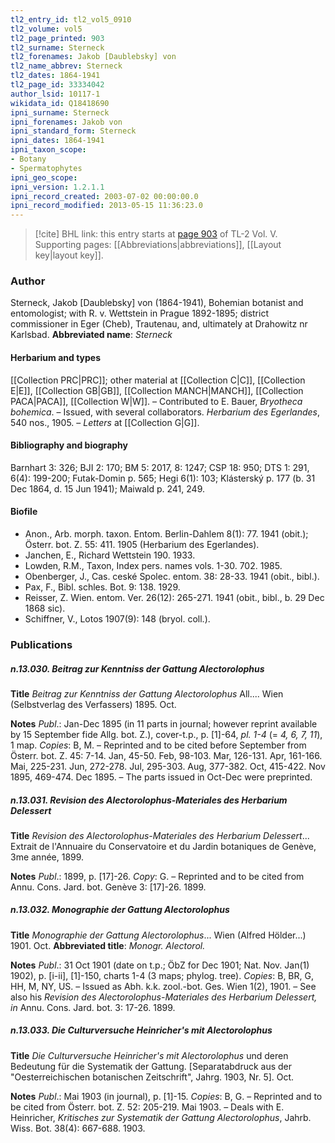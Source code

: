 ```yaml
---
tl2_entry_id: tl2_vol5_0910
tl2_volume: vol5
tl2_page_printed: 903
tl2_surname: Sterneck
tl2_forenames: Jakob [Daublebsky] von
tl2_name_abbrev: Sterneck
tl2_dates: 1864-1941
tl2_page_id: 33334042
author_lsid: 10117-1
wikidata_id: Q18418690
ipni_surname: Sterneck
ipni_forenames: Jakob von
ipni_standard_form: Sterneck
ipni_dates: 1864-1941
ipni_taxon_scope: 
- Botany
- Spermatophytes
ipni_geo_scope: 
ipni_version: 1.2.1.1
ipni_record_created: 2003-07-02 00:00:00.0
ipni_record_modified: 2013-05-15 11:36:23.0
---
```



> [!cite] BHL link: this entry starts at [page 903](https://www.biodiversitylibrary.org/page/33334042) of TL-2 Vol. V.
> Supporting pages: [[Abbreviations|abbreviations]], [[Layout key|layout key]].

### Author

Sterneck, Jakob \[Daublebsky\] von (1864-1941), Bohemian botanist and entomologist; with R. v. Wettstein in Prague 1892-1895; district commissioner in Eger (Cheb), Trautenau, and, ultimately at Drahowitz nr Karlsbad. 
**Abbreviated name**: *Sterneck*

#### Herbarium and types

[[Collection PRC|PRC]]; other material at [[Collection C|C]], [[Collection E|E]], [[Collection GB|GB]], [[Collection MANCH|MANCH]], [[Collection PACA|PACA]], [[Collection W|W]]. – Contributed to E. Bauer, *Bryotheca bohemica*. – Issued, with several collaborators. *Herbarium des Egerlandes*, 540 nos., 1905. – *Letters* at [[Collection G|G]].

#### Bibliography and biography

Barnhart 3: 326; BJI 2: 170; BM 5: 2017, 8: 1247; CSP 18: 950; DTS 1: 291, 6(4): 199-200; Futak-Domin p. 565; Hegi 6(1): 103; Klásterský p. 177 (b. 31 Dec 1864, d. 15 Jun 1941); Maiwald p. 241, 249.

#### Biofile

- Anon., Arb. morph. taxon. Entom. Berlin-Dahlem 8(1): 77. 1941 (obit.); Österr. bot. Z. 55: 411. 1905 (Herbarium des Egerlandes).
- Janchen, E., Richard Wettstein 190. 1933.
- Lowden, R.M., Taxon, Index pers. names vols. 1-30. 702. 1985.
- Obenberger, J., Cas. ceské Spolec. entom. 38: 28-33. 1941 (obit., bibl.).
- Pax, F., Bibl. schles. Bot. 9: 138. 1929.
- Reisser, Z. Wien. entom. Ver. 26(12): 265-271. 1941 (obit., bibl., b. 29 Dec 1868 sic).
- Schiffner, V., Lotos 1907(9): 148 (bryol. coll.).

### Publications

##### n.13.030. Beitrag zur Kenntniss der Gattung Alectorolophus

**Title**
*Beitrag zur Kenntniss der Gattung Alectorolophus* All.... Wien (Selbstverlag des Verfassers) 1895. Oct.

**Notes**
*Publ*.: Jan-Dec 1895 (in 11 parts in journal; however reprint available by 15 September fide Allg. bot. Z.), cover-t.p., p. \[1\]-64, *pl. 1-4* (= *4, 6, 7, 11*), 1 map. *Copies*: B, M. – Reprinted and to be cited before September from Österr. bot. Z. 45: 7-14. Jan, 45-50. Feb, 98-103. Mar, 126-131. Apr, 161-166. Mai, 225-231. Jun, 272-278. Jul, 295-303. Aug, 377-382. Oct, 415-422. Nov 1895, 469-474. Dec 1895. – The parts issued in Oct-Dec were preprinted.

##### n.13.031. Revision des Alectorolophus-Materiales des Herbarium Delessert

**Title**
*Revision des Alectorolophus-Materiales des Herbarium Delessert*... Extrait de l'Annuaire du Conservatoire et du Jardin botaniques de Genève, 3me année, 1899.

**Notes**
*Publ*.: 1899, p. \[17\]-26. *Copy*: G. – Reprinted and to be cited from Annu. Cons. Jard. bot. Genève 3: \[17\]-26. 1899.

##### n.13.032. Monographie der Gattung Alectorolophus

**Title**
*Monographie der Gattung Alectorolophus*... Wien (Alfred Hölder...) 1901. Oct.
**Abbreviated title**: *Monogr. Alectorol.*

**Notes**
*Publ*.: 31 Oct 1901 (date on t.p.; ÖbZ for Dec 1901; Nat. Nov. Jan(1) 1902), p. \[i-ii\], \[1\]-150, charts 1-4 (3 maps; phylog. tree). *Copies*: B, BR, G, HH, M, NY, US. – Issued as Abh. k.k. zool.-bot. Ges. Wien 1(2), 1901. – See also his *Revision des Alectorolophus-Materiales des Herbarium Delessert, in* Annu. Cons. Jard. bot. 3: 17-26. 1899.

##### n.13.033. Die Culturversuche Heinricher's mit Alectorolophus

**Title**
*Die Culturversuche Heinricher's mit Alectorolophus* und deren Bedeutung für die Systematik der Gattung. \[Separatabdruck aus der "Oesterreichischen botanischen Zeitschrift", Jahrg. 1903, Nr. 5\]. Oct.

**Notes**
*Publ*.: Mai 1903 (in journal), p. \[1\]-15. *Copies*: B, G. – Reprinted and to be cited from Österr. bot. Z. 52: 205-219. Mai 1903. – Deals with E. Heinricher, *Kritisches zur Systematik der Gattung Alectorolophus*, Jahrb. Wiss. Bot. 38(4): 667-688. 1903.


